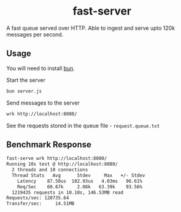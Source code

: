 <h1 align="center">fast-server</h1>

A fast queue served over HTTP. Able to ingest and serve upto 120k messages per second.

## Usage
You will need to install [bun](https://bun.sh/docs/installation). 


Start the server
```bash
bun server.js
```

Send messages to the server
```bash
wrk http://localhost:8080/
```

See the requests stored in the queue file - `request.queue.txt`

## Benchmark Response

```bash
fast-serve wrk http://localhost:8080/
Running 10s test @ http://localhost:8080/
  2 threads and 10 connections
  Thread Stats   Avg      Stdev     Max   +/- Stdev
    Latency    87.50us  102.93us   4.03ms   96.61%
    Req/Sec    60.67k     2.08k   63.39k    93.56%
  1219435 requests in 10.10s, 146.53MB read
Requests/sec: 120735.64
Transfer/sec:     14.51MB
```